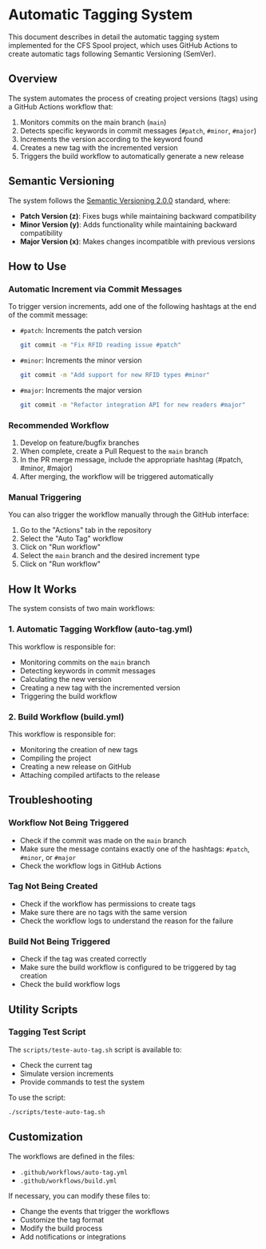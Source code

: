 # Automatic Tagging System

This document describes in detail the automatic tagging system implemented for the CFS Spool project, which uses GitHub Actions to create automatic tags following Semantic Versioning (SemVer).

## Overview

The system automates the process of creating project versions (tags) using a GitHub Actions workflow that:

1. Monitors commits on the main branch (`main`)
2. Detects specific keywords in commit messages (`#patch`, `#minor`, `#major`)
3. Increments the version according to the keyword found
4. Creates a new tag with the incremented version
5. Triggers the build workflow to automatically generate a new release

## Semantic Versioning

The system follows the [Semantic Versioning 2.0.0](https://semver.org/) standard, where:

- **Patch Version (z)**: Fixes bugs while maintaining backward compatibility
- **Minor Version (y)**: Adds functionality while maintaining backward compatibility
- **Major Version (x)**: Makes changes incompatible with previous versions

## How to Use

### Automatic Increment via Commit Messages

To trigger version increments, add one of the following hashtags at the end of the commit message:

- `#patch`: Increments the patch version
  ```bash
  git commit -m "Fix RFID reading issue #patch"
  ```

- `#minor`: Increments the minor version
  ```bash
  git commit -m "Add support for new RFID types #minor"
  ```

- `#major`: Increments the major version
  ```bash
  git commit -m "Refactor integration API for new readers #major"
  ```

### Recommended Workflow

1. Develop on feature/bugfix branches
2. When complete, create a Pull Request to the `main` branch
3. In the PR merge message, include the appropriate hashtag (#patch, #minor, #major)
4. After merging, the workflow will be triggered automatically

### Manual Triggering

You can also trigger the workflow manually through the GitHub interface:

1. Go to the "Actions" tab in the repository
2. Select the "Auto Tag" workflow
3. Click on "Run workflow"
4. Select the `main` branch and the desired increment type
5. Click on "Run workflow"

## How It Works

The system consists of two main workflows:

### 1. Automatic Tagging Workflow (auto-tag.yml)

This workflow is responsible for:
- Monitoring commits on the `main` branch
- Detecting keywords in commit messages
- Calculating the new version
- Creating a new tag with the incremented version
- Triggering the build workflow

### 2. Build Workflow (build.yml)

This workflow is responsible for:
- Monitoring the creation of new tags
- Compiling the project
- Creating a new release on GitHub
- Attaching compiled artifacts to the release

## Troubleshooting

### Workflow Not Being Triggered

- Check if the commit was made on the `main` branch
- Make sure the message contains exactly one of the hashtags: `#patch`, `#minor`, or `#major`
- Check the workflow logs in GitHub Actions

### Tag Not Being Created

- Check if the workflow has permissions to create tags
- Make sure there are no tags with the same version
- Check the workflow logs to understand the reason for the failure

### Build Not Being Triggered

- Check if the tag was created correctly
- Make sure the build workflow is configured to be triggered by tag creation
- Check the build workflow logs

## Utility Scripts

### Tagging Test Script

The `scripts/teste-auto-tag.sh` script is available to:
- Check the current tag
- Simulate version increments
- Provide commands to test the system

To use the script:
```bash
./scripts/teste-auto-tag.sh
```

## Customization

The workflows are defined in the files:
- `.github/workflows/auto-tag.yml`
- `.github/workflows/build.yml`

If necessary, you can modify these files to:
- Change the events that trigger the workflows
- Customize the tag format
- Modify the build process
- Add notifications or integrations
